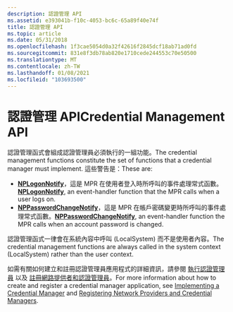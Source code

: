 ```yaml
---
description: 認證管理 API
ms.assetid: e393041b-f10c-4053-bc6c-65a89f40e74f
title: 認證管理 API
ms.topic: article
ms.date: 05/31/2018
ms.openlocfilehash: 1f3cae5054d0a32f42616f2845dcf18ab71ad0fd
ms.sourcegitcommit: 831e8f3db78ab820e1710cede244553c70e50500
ms.translationtype: MT
ms.contentlocale: zh-TW
ms.lasthandoff: 01/08/2021
ms.locfileid: "103693500"
---
```

# <a name="credential-management-api"></a><span data-ttu-id="b1252-103">認證管理 API</span><span class="sxs-lookup"><span data-stu-id="b1252-103">Credential Management API</span></span>

<span data-ttu-id="b1252-104">認證管理函式會組成認證管理員必須執行的一組功能。</span><span class="sxs-lookup"><span data-stu-id="b1252-104">The credential management functions constitute the set of functions that a credential manager must implement.</span></span> <span data-ttu-id="b1252-105">這些警告是：</span><span class="sxs-lookup"><span data-stu-id="b1252-105">These are:</span></span>

-   <span data-ttu-id="b1252-106">[**NPLogonNotify**](/windows/desktop/api/Npapi/nf-npapi-nplogonnotify)，這是 MPR 在使用者登入時所呼叫的事件處理常式函數。</span><span class="sxs-lookup"><span data-stu-id="b1252-106">[**NPLogonNotify**](/windows/desktop/api/Npapi/nf-npapi-nplogonnotify), an event-handler function that the MPR calls when a user logs on.</span></span>
-   <span data-ttu-id="b1252-107">[**NPPasswordChangeNotify**](/windows/desktop/api/Npapi/nf-npapi-nppasswordchangenotify)，這是 MPR 在帳戶密碼變更時所呼叫的事件處理常式函數。</span><span class="sxs-lookup"><span data-stu-id="b1252-107">[**NPPasswordChangeNotify**](/windows/desktop/api/Npapi/nf-npapi-nppasswordchangenotify), an event-handler function the MPR calls when an account password is changed.</span></span>

<span data-ttu-id="b1252-108">認證管理函式一律會在系統內容中呼叫 (LocalSystem) 而不是使用者內容。</span><span class="sxs-lookup"><span data-stu-id="b1252-108">The credential management functions are always called in the system context (LocalSystem) rather than the user context.</span></span>

<span data-ttu-id="b1252-109">如需有關如何建立和註冊認證管理員應用程式的詳細資訊，請參閱 [執行認證管理員](implementing-a-credential-manager.md) 以及 [註冊網路提供者和認證管理員](registering-network-providers-and-credential-managers.md)。</span><span class="sxs-lookup"><span data-stu-id="b1252-109">For more information about how to create and register a credential manager application, see [Implementing a Credential Manager](implementing-a-credential-manager.md) and [Registering Network Providers and Credential Managers](registering-network-providers-and-credential-managers.md).</span></span>

 

 



